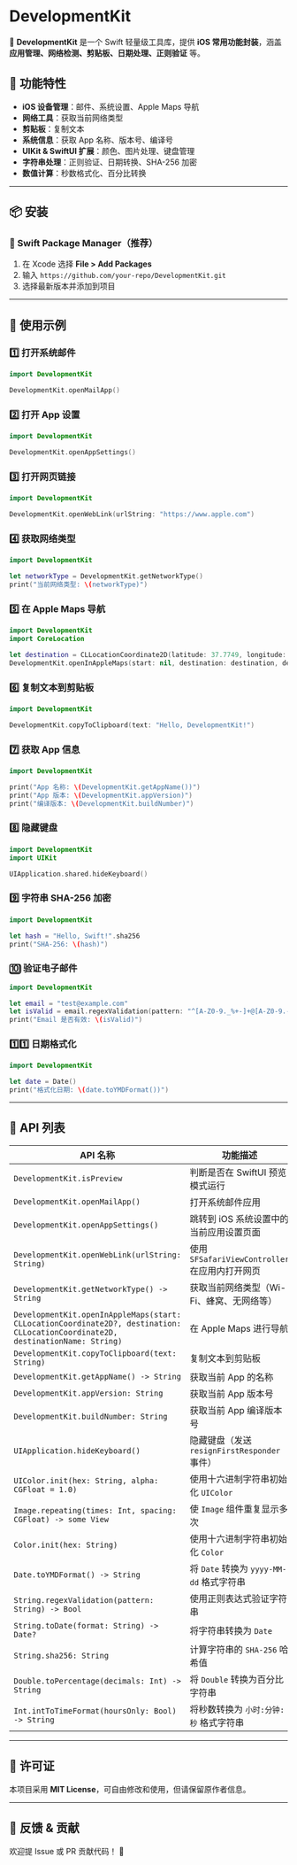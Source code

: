 # DevelopmentKit

🚀 **DevelopmentKit** 是一个 Swift 轻量级工具库，提供 **iOS 常用功能封装**，涵盖 **应用管理、网络检测、剪贴板、日期处理、正则验证** 等。

## 📌 功能特性
- **iOS 设备管理**：邮件、系统设置、Apple Maps 导航
- **网络工具**：获取当前网络类型
- **剪贴板**：复制文本
- **系统信息**：获取 App 名称、版本号、编译号
- **UIKit & SwiftUI 扩展**：颜色、图片处理、键盘管理
- **字符串处理**：正则验证、日期转换、SHA-256 加密
- **数值计算**：秒数格式化、百分比转换

---

## 📦 安装

### 🔹 Swift Package Manager（推荐）
1. 在 Xcode 选择 **File > Add Packages**
2. 输入 `https://github.com/your-repo/DevelopmentKit.git`
3. 选择最新版本并添加到项目

---

## 🚀 使用示例

### 1️⃣ **打开系统邮件**
```swift
import DevelopmentKit

DevelopmentKit.openMailApp()
```

### 2️⃣ **打开 App 设置**
```swift
import DevelopmentKit

DevelopmentKit.openAppSettings()
```

### 3️⃣ **打开网页链接**
```swift
import DevelopmentKit

DevelopmentKit.openWebLink(urlString: "https://www.apple.com")
```

### 4️⃣ **获取网络类型**
```swift
import DevelopmentKit

let networkType = DevelopmentKit.getNetworkType()
print("当前网络类型: \(networkType)")
```

### 5️⃣ **在 Apple Maps 导航**
```swift
import DevelopmentKit
import CoreLocation

let destination = CLLocationCoordinate2D(latitude: 37.7749, longitude: -122.4194)
DevelopmentKit.openInAppleMaps(start: nil, destination: destination, destinationName: "San Francisco")
```

### 6️⃣ **复制文本到剪贴板**
```swift
import DevelopmentKit

DevelopmentKit.copyToClipboard(text: "Hello, DevelopmentKit!")
```

### 7️⃣ **获取 App 信息**
```swift
import DevelopmentKit

print("App 名称: \(DevelopmentKit.getAppName())")
print("App 版本: \(DevelopmentKit.appVersion)")
print("编译版本: \(DevelopmentKit.buildNumber)")
```

### 8️⃣ **隐藏键盘**
```swift
import DevelopmentKit
import UIKit

UIApplication.shared.hideKeyboard()
```

### 9️⃣ **字符串 SHA-256 加密**
```swift
import DevelopmentKit

let hash = "Hello, Swift!".sha256
print("SHA-256: \(hash)")
```

### 🔟 **验证电子邮件**
```swift
import DevelopmentKit

let email = "test@example.com"
let isValid = email.regexValidation(pattern: "^[A-Z0-9._%+-]+@[A-Z0-9.-]+\.[A-Z]{2,}$")
print("Email 是否有效: \(isValid)")
```

### 1️⃣1️⃣ **日期格式化**
```swift
import DevelopmentKit

let date = Date()
print("格式化日期: \(date.toYMDFormat())")
```

---

## 📜 API 列表

| API 名称 | 功能描述 |
|----------|----------|
| `DevelopmentKit.isPreview` | 判断是否在 SwiftUI 预览模式运行 |
| `DevelopmentKit.openMailApp()` | 打开系统邮件应用 |
| `DevelopmentKit.openAppSettings()` | 跳转到 iOS 系统设置中的当前应用设置页面 |
| `DevelopmentKit.openWebLink(urlString: String)` | 使用 `SFSafariViewController` 在应用内打开网页 |
| `DevelopmentKit.getNetworkType() -> String` | 获取当前网络类型（Wi-Fi、蜂窝、无网络等） |
| `DevelopmentKit.openInAppleMaps(start: CLLocationCoordinate2D?, destination: CLLocationCoordinate2D, destinationName: String)` | 在 Apple Maps 进行导航 |
| `DevelopmentKit.copyToClipboard(text: String)` | 复制文本到剪贴板 |
| `DevelopmentKit.getAppName() -> String` | 获取当前 App 的名称 |
| `DevelopmentKit.appVersion: String` | 获取当前 App 版本号 |
| `DevelopmentKit.buildNumber: String` | 获取当前 App 编译版本号 |
| `UIApplication.hideKeyboard()` | 隐藏键盘（发送 `resignFirstResponder` 事件） |
| `UIColor.init(hex: String, alpha: CGFloat = 1.0)` | 使用十六进制字符串初始化 `UIColor` |
| `Image.repeating(times: Int, spacing: CGFloat) -> some View` | 使 `Image` 组件重复显示多次 |
| `Color.init(hex: String)` | 使用十六进制字符串初始化 `Color` |
| `Date.toYMDFormat() -> String` | 将 `Date` 转换为 `yyyy-MM-dd` 格式字符串 |
| `String.regexValidation(pattern: String) -> Bool` | 使用正则表达式验证字符串 |
| `String.toDate(format: String) -> Date?` | 将字符串转换为 `Date` |
| `String.sha256: String` | 计算字符串的 `SHA-256` 哈希值 |
| `Double.toPercentage(decimals: Int) -> String` | 将 `Double` 转换为百分比字符串 |
| `Int.intToTimeFormat(hoursOnly: Bool) -> String` | 将秒数转换为 `小时:分钟:秒` 格式字符串 |

---

## 📄 许可证
本项目采用 **MIT License**，可自由修改和使用，但请保留原作者信息。

---

## 💬 反馈 & 贡献
欢迎提 Issue 或 PR 贡献代码！ 🙌
